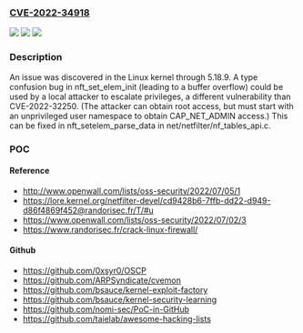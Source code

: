 ### [CVE-2022-34918](https://cve.mitre.org/cgi-bin/cvename.cgi?name=CVE-2022-34918)
![](https://img.shields.io/static/v1?label=Product&message=n%2Fa&color=blue)
![](https://img.shields.io/static/v1?label=Version&message=n%2Fa&color=blue)
![](https://img.shields.io/static/v1?label=Vulnerability&message=n%2Fa&color=brighgreen)

### Description

An issue was discovered in the Linux kernel through 5.18.9. A type confusion bug in nft_set_elem_init (leading to a buffer overflow) could be used by a local attacker to escalate privileges, a different vulnerability than CVE-2022-32250. (The attacker can obtain root access, but must start with an unprivileged user namespace to obtain CAP_NET_ADMIN access.) This can be fixed in nft_setelem_parse_data in net/netfilter/nf_tables_api.c.

### POC

#### Reference
- http://www.openwall.com/lists/oss-security/2022/07/05/1
- https://lore.kernel.org/netfilter-devel/cd9428b6-7ffb-dd22-d949-d86f4869f452@randorisec.fr/T/#u
- https://www.openwall.com/lists/oss-security/2022/07/02/3
- https://www.randorisec.fr/crack-linux-firewall/

#### Github
- https://github.com/0xsyr0/OSCP
- https://github.com/ARPSyndicate/cvemon
- https://github.com/bsauce/kernel-exploit-factory
- https://github.com/bsauce/kernel-security-learning
- https://github.com/nomi-sec/PoC-in-GitHub
- https://github.com/taielab/awesome-hacking-lists

